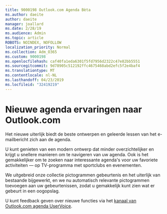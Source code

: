 ```yaml
---
title: 9000198 Outlook.com Agenda Bèta
ms.author: daeite
author: daeite
manager: joallard
ms.date: 2/28/19
ms.audience: Admin
ms.topic: article
ROBOTS: NOINDEX, NOFOLLOW
localization_priority: Normal
ms.collection: Adm_O365
ms.custom: 9000198
ms.openlocfilehash: caf40fa1eda6301f5fd7956d2322c47e82bb5551
ms.sourcegitcommit: 9d78905c512192ffc4675468abd2efc5f2e4baf4
ms.translationtype: MT
ms.contentlocale: nl-NL
ms.lasthandoff: 04/23/2019
ms.locfileid: "32419219"
---
```

# <a name="new-calendar-experiences-coming-to-outlookcom"></a>Nieuwe agenda ervaringen naar Outlook.com

Het nieuwe uiterlijk biedt de beste ontwerpen en geleerde lessen van het e-mailbericht zich aan de agenda.

U kunt genieten van een modern ontwerp dat minder overzichtelijker en krijgt u snellere manieren om te navigeren van uw agenda. Ook is het gemakkelijker om te zoeken naar interessante agenda's voor uw favoriete activiteiten — op TV-programma met sportclubs en evenementen.

We uitgebreid onze collectie pictogrammen gebeurtenis en het uiterlijk van bestaande bijgewerkt, en we nu automatisch relevante pictogrammen toevoegen aan uw gebeurtenissen, zodat u gemakkelijk kunt zien wat er gebeurt in een oogopslag.

U kunt feedback geven over nieuwe functies via het [kanaal van Outlook.com agenda UserVoice](https://outlook.uservoice.com/forums/601444-new-experiences-in-outlook-com?category_id=209197).